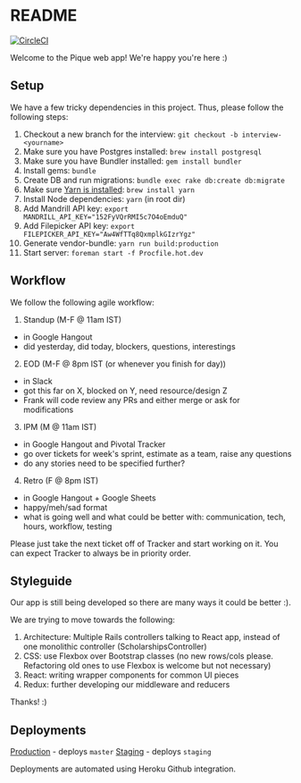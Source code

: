 # README

[![CircleCI](https://circleci.com/gh/getpique/pique-web/tree/master.svg?style=svg&circle-token=52dc88cce50f809d38402f54dffe054528bebb34)](https://circleci.com/gh/getpique/pique-web/tree/master)

Welcome to the Pique web app! We're happy you're here :)

## Setup

We have a few tricky dependencies in this project. Thus, please follow the following steps:

1. Checkout a new branch for the interview: `git checkout -b interview-<yourname>`
1. Make sure you have Postgres installed: `brew install postgresql`
1. Make sure you have Bundler installed: `gem install bundler`
1. Install gems: `bundle`
1. Create DB and run migrations: `bundle exec rake db:create db:migrate`
1. Make sure [Yarn is installed](https://yarnpkg.com/lang/en/docs/install/): `brew install yarn`
1. Install Node dependencies: `yarn` (in root dir)
1. Add Mandrill API key: `export MANDRILL_API_KEY="152FyVQrRMI5c7O4oEmduQ"`
1. Add Filepicker API key: `export FILEPICKER_API_KEY="Aw4WfTTq8QxmplkGIzrYgz"`
1. Generate vendor-bundle: `yarn run build:production`
1. Start server: `foreman start -f Procfile.hot.dev`


## Workflow

We follow the following agile workflow:

1. Standup (M-F @ 11am IST)
  - in Google Hangout
  - did yesterday, did today, blockers, questions, interestings
2. EOD (M-F @ 8pm IST (or whenever you finish for day))
  - in Slack
  - got this far on X, blocked on Y, need resource/design Z
  - Frank will code review any PRs and either merge or ask for modifications
3. IPM (M @ 11am IST)
  - in Google Hangout and Pivotal Tracker
  - go over tickets for week's sprint, estimate as a team, raise any questions
  - do any stories need to be specified further?
4. Retro (F @ 8pm IST)
  - in Google Hangout + Google Sheets
  - happy/meh/sad format
  - what is going well and what could be better with: communication, tech, hours, workflow, testing

Please just take the next ticket off of Tracker and start working on it. You can expect Tracker to always be in priority order.



## Styleguide

Our app is still being developed so there are many ways it could be better :).

We are trying to move towards the following:

1. Architecture: Multiple Rails controllers talking to React app, instead of one monolithic controller (ScholarshipsController)
1. CSS: use Flexbox over Bootstrap classes (no new rows/cols please. Refactoring old ones to use Flexbox is welcome but not necessary)
1. React: writing wrapper components for common UI pieces
1. Redux: further developing our middleware and reducers

Thanks! :)


## Deployments

[Production](https://pique-web.herokuapp.com) - deploys `master`
[Staging](https://pique-web-staging.herokuapp.com) - deploys `staging`

Deployments are automated using Heroku Github integration.

